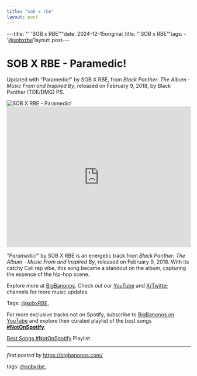 ```yaml
---
title: "sob x rbe"
layout: post
---
```

---title: "' 'SOB x RBE''"date: 2024-12-15original_title: "'SOB x RBE'"tags:  - '[@sobxrbe](/tags/sobxrbe/)'layout: post---<!-- Title of the Post --><h1 >SOB X RBE - Paramedic!</h1> <!-- Introductory Text --><p >Updated with "Paramedic!" by SOB X RBE, from *Black Panther: The Album - Music From and Inspired By*, released on February 9, 2018, by Black Panther (TDE/DMG) PS.</p> <!-- Featured Image --><div > <img src="https://www.billboard.com/wp-content/uploads/media/SOB-x-RBE-press-photo-by-Shemp-3-2018-billboard-1548.jpg?w=1024" alt="SOB X RBE - Paramedic!" /></div> <!-- YouTube Video Embed --><div > <iframe width="100%" height="385" src="https://www.youtube.com/embed/ZiI1ThZ2R2s" title="SOB x RBE - 'Paramedic!' (Official Dance Video)" frameborder="0" allow="accelerometer; autoplay; clipboard-write; encrypted-media; gyroscope; picture-in-picture; web-share" referrerpolicy="strict-origin-when-cross-origin" allowfullscreen></iframe></div> <!-- Song Information --><div > <p><em>"Paramedic!"</em> by SOB X RBE is an energetic track from *Black Panther: The Album - Music From and Inspired By*, released on February 9, 2018. With its catchy Cali rap vibe, this song became a standout on the album, capturing the essence of the hip-hop scene.</p></div> <!-- Footer Links --><div > <p>Explore more at <a href="https://bigbanonos.com/" target="_blank">BigBanonos</a>. Check out our <a href="https://www.youtube.com/[@BigBanonos](/tags/BigBanonos/)" target="_blank">YouTube</a> and <a href="https://x.com/bigbanonos" target="_blank">X/Twitter</a> channels for more music updates.</p></div> <!-- Tags --><p >Tags: [@sobxRBE](/tags/sobxRBE/),</p><!--Subscribe and Playlist Links--><div>    <p>For more exclusive tracks not on Spotify, subscribe to <a href="https://www.youtube.com/[@BigBanonos](/tags/BigBanonos/)" target="_blank">BigBanonos on YouTube</a> and explore their curated playlist of the best songs <strong>[#NotOnSpotify](/tags/NotOnSpotify/)</strong>.</p>    <p><a href="https://www.youtube.com/playlist?list=PLtuNtuTatqI0kFahUCbtbfenC_ET5O_tr" target="_blank">Best Songs [#NotOnSpotify](/tags/NotOnSpotify/) Playlist<br /></a></p></div><hr /><p><em>first posted by</em> <a href="https://bigbanonos.com/" rel="noopener" target="_new">https://bigbanonos.com/</a></p><p>tags: [@sobxrbe](/tags/sobxrbe/),</p>